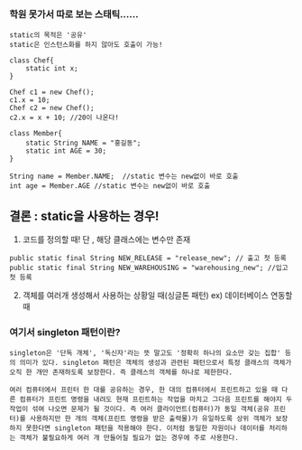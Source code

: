 ### 학원 못가서 따로 보는 스태틱......

```
static의 목적은 '공유'
static은 인스턴스화를 하지 않아도 호출이 가능!
```

```
class Chef{
    static int x;
}

Chef c1 = new Chef();
c1.x = 10;
Chef c2 = new Chef();
c2.x = x + 10; //20이 나온다!
```

```
class Member{
    static String NAME = "홍길동";
    static int AGE = 30;
}

String name = Member.NAME;  //static 변수는 new없이 바로 호출
int age = Member.AGE //static 변수는 new없이 바로 호출
```

## 결론 : static을 사용하는 경우!
1. 코드를 정의할 때! 단 , 해당 클래스에는 변수만 존재
```
public static final String NEW_RELEASE = "release_new"; // 출고 첫 등록
public static final String NEW_WAREHOUSING = "warehousing_new"; //입고 첫 등록
```
2. 객체를 여러개 생성해서 사용하는 상황일 때(싱글톤 패턴) ex) 데이터베이스 연동할 때


### 여기서 singleton 패턴이란?
    singleton은 '단독 개체', '독신자'라는 뜻 말고도 '정확히 하나의 요소만 갖는 집합' 등의 의미가 있다. singleton 패턴은 객체의 생성과 관련된 패턴으로서 특정 클래스의 객체가 오직 한 개만 존재하도록 보장한다. 즉 클래스의 객체를 하나로 제한한다.

```
여러 컴퓨터에서 프린터 한 대를 공유하는 경우, 한 대의 컴퓨터에서 프린트하고 있을 때 다른 컴퓨터가 프린트 명령을 내려도 현재 프린트하는 작업을 마치고 그다음 프린트를 해야지 두 작업이 섞여 나오면 문제가 될 것이다. 즉 여러 클라이언트(컴퓨터)가 동일 객체(공유 프린터)를 사용하지만 한 개의 객체(프린트 명령을 받은 출력물)가 유일하도록 상위 객체가 보장하지 못한다면 singleton 패턴을 적용해야 한다. 이처럼 동일한 자원이나 데이터를 처리하는 객체가 불필요하게 여러 개 만들어질 필요가 없는 경우에 주로 사용한다.
```
